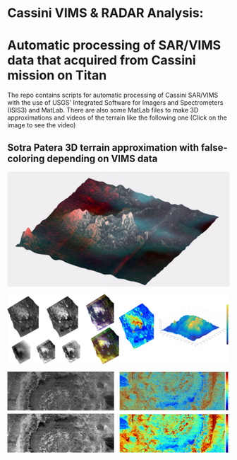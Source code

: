# Cassini VIMS & RADAR Analysis:
# Automatic processing of SAR/VIMS data that acquired from Cassini mission on Titan


The repo contains scripts for automatic processing of Cassini SAR/VIMS with the use of USGS' Integrated Software for Imagers and Spectrometers (ISIS3) and MatLab. There are also some MatLab files to make 3D approximations and videos of the terrain like the following one (Click on the image to see the video)

## Sotra Patera 3D terrain approximation with false-coloring depending on VIMS data
[![THIS ONE !!!](Sotra.PNG)](https://www.youtube.com/watch?v=7sxKkINc6x0&feature=youtu.be)

![Alt text](tortola.png?raw=true)

![Alt text](Menrva.png?raw=true)

